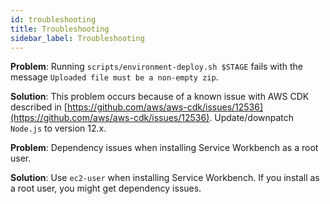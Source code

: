 ```yaml
---
id: troubleshooting
title: Troubleshooting
sidebar_label: Troubleshooting
---
```



**Problem**: Running `scripts/environment-deploy.sh $STAGE` fails with the message `Uploaded file must be a non-empty zip`.

**Solution**: This problem occurs because of a known issue with AWS CDK described in [https://github.com/aws/aws-cdk/issues/12536](https://github.com/aws/aws-cdk/issues/12536). Update/downpatch `Node.js` to version 12.x.

**Problem**: Dependency issues when installing Service Workbench as a root user.

**Solution**: Use `ec2-user` when installing Service Workbench. If you install as a root user, you might get dependency issues.